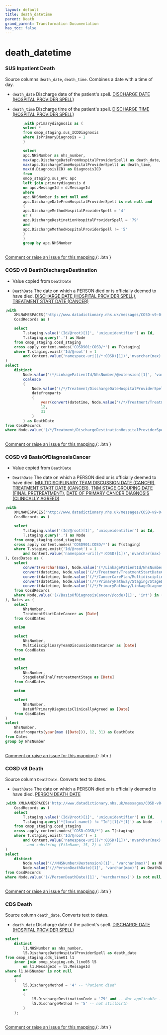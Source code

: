 ```yaml
---
layout: default
title: death_datetime
parent: Death
grand_parent: Transformation Documentation
has_toc: false
---
```

# death_datetime
### SUS Inpatient Death
Source columns  `death_date`, `death_time`.
Combines a date with a time of day.

* `death_date` Discharge date of the patient's spell. [DISCHARGE DATE (HOSPITAL PROVIDER SPELL)]()

* `death_time` Discharge time of the patient's spell. [DISCHARGE TIME (HOSPITAL PROVIDER SPELL)]()

```sql
		;with primarydiagnosis as (
		select *
		from omop_staging.sus_ICDDiagnosis
		where IsPrimaryDiagnosis = 1
		)

		select
		apc.NHSNumber as nhs_number,
		max(apc.DischargeDateFromHospitalProviderSpell) as death_date,
		max(apc.DischargeTimeHospitalProviderSpell) as death_time,
		max(d.DiagnosisICD) as DiagnosisICD
		from
		omop_staging.sus_APC apc
		left join primarydiagnosis d
		on apc.MessageId = d.MessageId
		where
		apc.NHSNumber is not null and
		apc.DischargeDateFromHospitalProviderSpell is not null and
		(
		apc.DischargeMethodHospitalProviderSpell = '4'
		or (
		apc.DischargeDestinationHospitalProviderSpell = '79'
		and
		apc.DischargeMethodHospitalProviderSpell != '5'
		)
		)
		group by apc.NHSNumber
	
```


[Comment or raise an issue for this mapping.](https://github.com/answerdigital/oxford-omop-data-mapper/issues/new?title=OMOP%20Death%20table%20death_datetime%20field%20SUS%20Inpatient%20Death%20mapping){: .btn }
### COSD v9 DeathDischargeDestination
* Value copied from `DeathDate`

* `DeathDate` The date on which a PERSON died or is officially deemed to have died. [DISCHARGE DATE (HOSPITAL PROVIDER SPELL)](), [TREATMENT START DATE (CANCER)]()

```sql
;with 
	XMLNAMESPACES('http://www.datadictionary.nhs.uk/messages/COSD-v9-0-1' AS COSD901),
	CosdRecords as ( 

	select
		T.staging.value('(Id/@root)[1]', 'uniqueidentifier') as Id,
		T.staging.query('.') as Node
	from omop_staging.cosd_staging
	cross apply content.nodes('COSD901:COSD/*') as T(staging)
	where T.staging.exist('Id/@root') = 1
		and Content.value('namespace-uri((/*:COSD)[1])','nvarchar(max)') = 'http://www.datadictionary.nhs.uk/messages/COSD-v9-0-1'
)
select
	distinct
		Node.value('(*/LinkagePatientId/NhsNumber/@extension)[1]', 'varchar(max)') as NhsNumber,
		coalesce
		(
			Node.value('(/*/Treatment/DischargeDateHospitalProviderSpell)[1]', 'varchar(max)'),
			datefromparts
			(
				year(convert(datetime, Node.value('(/*/Treatment/TreatmentStartDateCancer)[1]', 'varchar(max)'))),
				12,
				31
			)
		) as DeathDate
from CosdRecords
where Node.value('(/*/Treatment/DischargeDestinationHospitalProviderSpell/@code)[1]', 'varchar(max)') = 79 -- Not applicable - PATIENT died or stillbirth
	
```


[Comment or raise an issue for this mapping.](https://github.com/answerdigital/oxford-omop-data-mapper/issues/new?title=OMOP%20Death%20table%20death_datetime%20field%20COSD%20v9%20DeathDischargeDestination%20mapping){: .btn }
### COSD v9 BasisOfDiagnosisCancer
* Value copied from `DeathDate`

* `DeathDate` The date on which a PERSON died or is officially deemed to have died. [MULTIDISCIPLINARY TEAM DISCUSSION DATE (CANCER)](), [TREATMENT START DATE (CANCER)](), [TNM STAGE GROUPING DATE (FINAL PRETREATMENT)](), [DATE OF PRIMARY CANCER DIAGNOSIS (CLINICALLY AGREED)]()

```sql
;with 
	XMLNAMESPACES('http://www.datadictionary.nhs.uk/messages/COSD-v9-0-1' AS COSD901),
	CosdRecords as ( 

	select
		T.staging.value('(Id/@root)[1]', 'uniqueidentifier') as Id,
		T.staging.query('.') as Node
	from omop_staging.cosd_staging
	cross apply content.nodes('COSD901:COSD/*') as T(staging)
	where T.staging.exist('Id/@root') = 1
		and Content.value('namespace-uri((/*:COSD)[1])','nvarchar(max)') = 'http://www.datadictionary.nhs.uk/messages/COSD-v9-0-1'
), CosdDates as (
	select 
		convert(varchar(max), Node.value('(*/LinkagePatientId/NhsNumber/@extension)[1]', 'varchar(max)')) as NhsNumber,
		convert(datetime, Node.value('(/*/Treatment/TreatmentStartDateCancer)[1]', 'varchar(max)')) as TreatmentStartDateCancer,
		convert(datetime, Node.value('(/*/CancerCarePlan/MultidisciplinaryTeamDiscussionDateCancer)[1]', 'varchar(max)')) as MultidisciplinaryTeamDiscussionDateCancer,
		convert(datetime, Node.value('(/*/PrimaryPathway/Staging/StageDateFinalPretreatmentStage)[1]', 'varchar(max)')) as StageDateFinalPretreatmentStage,
		convert(datetime, Node.value('(/*/PrimaryPathway/LinkageDiagnosticDetails/DateOfPrimaryDiagnosisClinicallyAgreed)[1]', 'varchar(max)')) as DateOfPrimaryDiagnosisClinicallyAgreed
	from CosdRecords
	where Node.value('(//BasisOfDiagnosisCancer/@code)[1]', 'int') in (0, 1)
), Dates as (
	select
		NhsNumber,
		TreatmentStartDateCancer as [Date]
	from CosdDates

	union 

	select
		NhsNumber,
		MultidisciplinaryTeamDiscussionDateCancer as [Date]
	from CosdDates

	union 

	select
		NhsNumber,
		StageDateFinalPretreatmentStage as [Date]
	from CosdDates

	union 

	select
		NhsNumber,
		DateOfPrimaryDiagnosisClinicallyAgreed as [Date]
	from CosdDates
)
select
	NhsNumber,
	datefromparts(year(max ([Date])), 12, 31) as DeathDate
from Dates
group by NhsNumber
	
```


[Comment or raise an issue for this mapping.](https://github.com/answerdigital/oxford-omop-data-mapper/issues/new?title=OMOP%20Death%20table%20death_datetime%20field%20COSD%20v9%20BasisOfDiagnosisCancer%20mapping){: .btn }
### COSD v8 Death
Source column  `DeathDate`.
Converts text to dates.

* `DeathDate` The date on which a PERSON died or is officially deemed to have died. [PERSON DEATH DATE]()

```sql
;with XMLNAMESPACES('http://www.datadictionary.nhs.uk/messages/COSD-v8-1' AS COSD),
	CosdRecords as ( 
	select
		T.staging.value('(Id/@root)[1]', 'uniqueidentifier') as Id,
		T.staging.query('*[local-name() != "Id"][1]/*[1]') as Node -- Select the first inner element of the element that is not called Id.
	from omop_staging.cosd_staging
	cross apply content.nodes('COSD:COSD/*') as T(staging)
	where T.staging.exist('Id/@root') = 1
		and Content.value('namespace-uri((/*:COSD)[1])','nvarchar(max)') = 'http://www.datadictionary.nhs.uk/messages/COSD-v8-1'
		--and substring (FileName, 15, 2) = 'CO'
)
select 
	distinct
		Node.value('(//NHSNumber/@extension)[1]', 'varchar(max)') as NhsNumber,
		Node.value('(//PersonDeathDate)[1]', 'varchar(max)') as DeathDate
from CosdRecords
where Node.value('(//PersonDeathDate)[1]', 'varchar(max)') is not null;
	
```


[Comment or raise an issue for this mapping.](https://github.com/answerdigital/oxford-omop-data-mapper/issues/new?title=OMOP%20Death%20table%20death_datetime%20field%20COSD%20v8%20Death%20mapping){: .btn }
### CDS Death
Source column  `death_date`.
Converts text to dates.

* `death_date` Discharge date of the patient's spell. [DISCHARGE DATE (HOSPITAL PROVIDER SPELL)]()

```sql
select
	distinct	
		l1.NHSNumber as nhs_number,
		l5.DischargeDateHospitalProviderSpell as death_date
from omop_staging.cds_line01 l1
	inner join omop_staging.cds_line05 l5
		on l1.MessageId = l5.MessageId
where l1.NHSNumber is not null
	and 
	(
		l5.DischargeMethod = '4' -- "Patient died"
		or 
		(
			l5.DischargeDestinationCode = '79' and -- Not applicable - PATIENT died or stillbirth
			l5.DischargeMethod != '5' -- not stillbirth
		)
	);
	
```


[Comment or raise an issue for this mapping.](https://github.com/answerdigital/oxford-omop-data-mapper/issues/new?title=OMOP%20Death%20table%20death_datetime%20field%20CDS%20Death%20mapping){: .btn }
